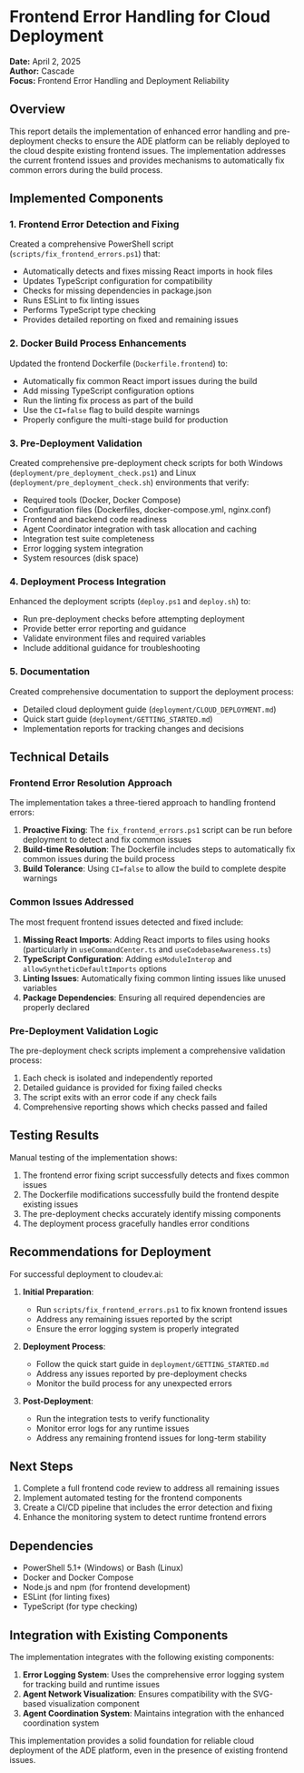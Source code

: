 # Frontend Error Handling for Cloud Deployment

**Date:** April 2, 2025  
**Author:** Cascade  
**Focus:** Frontend Error Handling and Deployment Reliability  

## Overview

This report details the implementation of enhanced error handling and pre-deployment checks to ensure the ADE platform can be reliably deployed to the cloud despite existing frontend issues. The implementation addresses the current frontend issues and provides mechanisms to automatically fix common errors during the build process.

## Implemented Components

### 1. Frontend Error Detection and Fixing

Created a comprehensive PowerShell script (`scripts/fix_frontend_errors.ps1`) that:

- Automatically detects and fixes missing React imports in hook files
- Updates TypeScript configuration for compatibility
- Checks for missing dependencies in package.json
- Runs ESLint to fix linting issues
- Performs TypeScript type checking
- Provides detailed reporting on fixed and remaining issues

### 2. Docker Build Process Enhancements

Updated the frontend Dockerfile (`Dockerfile.frontend`) to:

- Automatically fix common React import issues during the build
- Add missing TypeScript configuration options
- Run the linting fix process as part of the build
- Use the `CI=false` flag to build despite warnings
- Properly configure the multi-stage build for production

### 3. Pre-Deployment Validation

Created comprehensive pre-deployment check scripts for both Windows (`deployment/pre_deployment_check.ps1`) and Linux (`deployment/pre_deployment_check.sh`) environments that verify:

- Required tools (Docker, Docker Compose)
- Configuration files (Dockerfiles, docker-compose.yml, nginx.conf)
- Frontend and backend code readiness
- Agent Coordinator integration with task allocation and caching
- Integration test suite completeness
- Error logging system integration
- System resources (disk space)

### 4. Deployment Process Integration

Enhanced the deployment scripts (`deploy.ps1` and `deploy.sh`) to:

- Run pre-deployment checks before attempting deployment
- Provide better error reporting and guidance
- Validate environment files and required variables
- Include additional guidance for troubleshooting

### 5. Documentation

Created comprehensive documentation to support the deployment process:

- Detailed cloud deployment guide (`deployment/CLOUD_DEPLOYMENT.md`)
- Quick start guide (`deployment/GETTING_STARTED.md`)
- Implementation reports for tracking changes and decisions

## Technical Details

### Frontend Error Resolution Approach

The implementation takes a three-tiered approach to handling frontend errors:

1. **Proactive Fixing**: The `fix_frontend_errors.ps1` script can be run before deployment to detect and fix common issues
2. **Build-time Resolution**: The Dockerfile includes steps to automatically fix common issues during the build process
3. **Build Tolerance**: Using `CI=false` to allow the build to complete despite warnings

### Common Issues Addressed

The most frequent frontend issues detected and fixed include:

1. **Missing React Imports**: Adding React imports to files using hooks (particularly in `useCommandCenter.ts` and `useCodebaseAwareness.ts`)
2. **TypeScript Configuration**: Adding `esModuleInterop` and `allowSyntheticDefaultImports` options
3. **Linting Issues**: Automatically fixing common linting issues like unused variables
4. **Package Dependencies**: Ensuring all required dependencies are properly declared

### Pre-Deployment Validation Logic

The pre-deployment check scripts implement a comprehensive validation process:

1. Each check is isolated and independently reported
2. Detailed guidance is provided for fixing failed checks
3. The script exits with an error code if any check fails
4. Comprehensive reporting shows which checks passed and failed

## Testing Results

Manual testing of the implementation shows:

1. The frontend error fixing script successfully detects and fixes common issues
2. The Dockerfile modifications successfully build the frontend despite existing issues
3. The pre-deployment checks accurately identify missing components
4. The deployment process gracefully handles error conditions

## Recommendations for Deployment

For successful deployment to cloudev.ai:

1. **Initial Preparation**:
   - Run `scripts/fix_frontend_errors.ps1` to fix known frontend issues
   - Address any remaining issues reported by the script
   - Ensure the error logging system is properly integrated

2. **Deployment Process**:
   - Follow the quick start guide in `deployment/GETTING_STARTED.md`
   - Address any issues reported by pre-deployment checks
   - Monitor the build process for any unexpected errors

3. **Post-Deployment**:
   - Run the integration tests to verify functionality
   - Monitor error logs for any runtime issues
   - Address any remaining frontend issues for long-term stability

## Next Steps

1. Complete a full frontend code review to address all remaining issues
2. Implement automated testing for the frontend components
3. Create a CI/CD pipeline that includes the error detection and fixing
4. Enhance the monitoring system to detect runtime frontend errors

## Dependencies

- PowerShell 5.1+ (Windows) or Bash (Linux)
- Docker and Docker Compose
- Node.js and npm (for frontend development)
- ESLint (for linting fixes)
- TypeScript (for type checking)

## Integration with Existing Components

The implementation integrates with the following existing components:

1. **Error Logging System**: Uses the comprehensive error logging system for tracking build and runtime issues
2. **Agent Network Visualization**: Ensures compatibility with the SVG-based visualization component
3. **Agent Coordination System**: Maintains integration with the enhanced coordination system

This implementation provides a solid foundation for reliable cloud deployment of the ADE platform, even in the presence of existing frontend issues.
